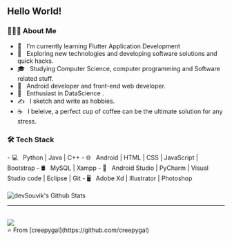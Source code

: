 <h2> Hello World! 


<h3> 👨🏻‍💻 About Me </h3>

- 🔭 &nbsp; I’m currently learning Flutter Application Development
- 🤔 &nbsp; Exploring new technologies and developing software solutions and quick hacks.
- 🎓 &nbsp; Studying Computer Science, computer programming and Software related stuff.
- 💼 &nbsp; Android developer and front-end web developer.
- 🌱 &nbsp; Enthusiast in DataScience .
- ✍️ &nbsp; I sketch and write as hobbies.
- ☕ &nbsp; I beleive, a perfect cup of coffee can be the ultimate solution for any stress. 

<h3>🛠 Tech Stack</h3>
- 💻 &nbsp; Python | Java | C++  
- 🌐 &nbsp; Android | HTML | CSS | JavaScript | Bootstrap 
- 🛢 &nbsp; MySQL | Xampp
- 🔧 &nbsp; Android Studio | PyCharm | Visual Studio code | Eclipse | Git
- 🖥 &nbsp; Adobe Xd | Illustrator | Photoshop 

<br>
<br>
<img align="center" src="https://github-readme-stats.vercel.app/api?username=creepygal&include_all_commits=true&count_private=true&show_icons=true&line_height=20&title_color=7A7ADB&icon_color=2234AE&text_color=D3D3D3&bg_color=0,000000,130F40" alt="devSouvik's Github Stats">

</br>
<hr>
<br>
<a href="https://github.com/anuraghazra/github-readme-stats">
  <img align="center" src="https://github-readme-stats.vercel.app/api/top-langs/?username=creepygal&layout=compact" />
</a>
<br>
⭐️ From [creepygal](https://github.com/creepygal)